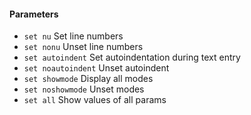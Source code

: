 
#### Parameters 

- `set nu`             Set line numbers 
- `set nonu`           Unset line numbers  
- `set autoindent`     Set autoindentation during text entry 
- `set noautoindent`   Unset autoindent 
- `set showmode`       Display all modes
- `set noshowmode`     Unset modes
- `set all`            Show values of all params 

